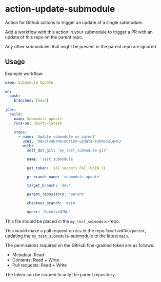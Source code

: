 # action-update-submodule
Action for Github actions to trigger an update of a single submodule.

Add a workflow with this action in your submodule to trigger a PR with an update of this repo on the parent repo.

Any other submodules that might be present in the parent repo are ignored

## Usage

Example workflow:

```yml
name: Submodule Update
 
on:
  push:
    branches: [main]
 
jobs:
  build:
    name: Submodule update
    runs-on: ubuntu-latest
 
    steps:
      - name: 'Update submodule on parent'
        uses: 'RevolveNTNU/action-update-submodule@v3'
        with:
          self_dot_git: 'my_test_submodule.git'

          name: 'Test submodule'

          pat_token:  ${{ secrets.PAT_TOKEN }}

          pr_branch_name: 'submodule-update'

          target_branch: 'dev'

          parent_repository: 'parent'

          checkout_branch: 'main'

          owner: 'RevolveNTNU'
```

This file should be placed in the `my_test_submodule`-repo.

This would make a pull request on `dev` in the repo `RevolveNTNU/parent`, updating the `my_test_submodule`-submodule to the latest `main`.

The permissions required on the GitHub fine-grained token are as follows:

- Metadata: Read
- Contents: Read + Write
- Pull requests: Read + Write

The token can be scoped to only the parent repository.
